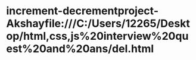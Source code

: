# increment-decrementproject-Akshayfile:///C:/Users/12265/Desktop/html,css,js%20interview%20quest%20and%20ans/del.html
